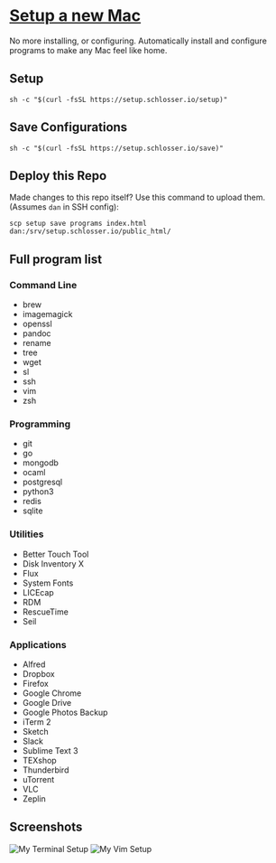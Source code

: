 [Setup a new Mac](https://setup.schlosser.io/)
==============================================

No more installing, or configuring. Automatically install and configure
programs to make any Mac feel like home.

Setup
-----

    sh -c "$(curl -fsSL https://setup.schlosser.io/setup)"

Save Configurations
-------------------

    sh -c "$(curl -fsSL https://setup.schlosser.io/save)"

Deploy this Repo
----------------
Made changes to this repo itself?  Use this command to upload them.  (Assumes `dan` in SSH config):

```
scp setup save programs index.html dan:/srv/setup.schlosser.io/public_html/
```

Full program list
-----------------

### Command Line

-   brew
-   imagemagick
-   openssl
-   pandoc
-   rename
-   tree
-   wget
-   sl
-   ssh
-   vim
-   zsh

### Programming

-   git
-   go
-   mongodb
-   ocaml
-   postgresql
-   python3
-   redis
-   sqlite

### Utilities

-   Better Touch Tool
-   Disk Inventory X
-   Flux
-   System Fonts
-   LICEcap
-   RDM
-   RescueTime
-   Seil

### Applications

-   Alfred
-   Dropbox
-   Firefox
-   Google Chrome
-   Google Drive
-   Google Photos Backup
-   iTerm 2
-   Sketch
-   Slack
-   Sublime Text 3
-   TEXshop
-   Thunderbird
-   uTorrent
-   VLC
-   Zeplin

Screenshots
-----------
![My Terminal Setup](http://static.schlosser.io/ss/dotfiles/terminal.png)
![My Vim Setup](http://static.schlosser.io/ss/dotfiles/vim.png)
